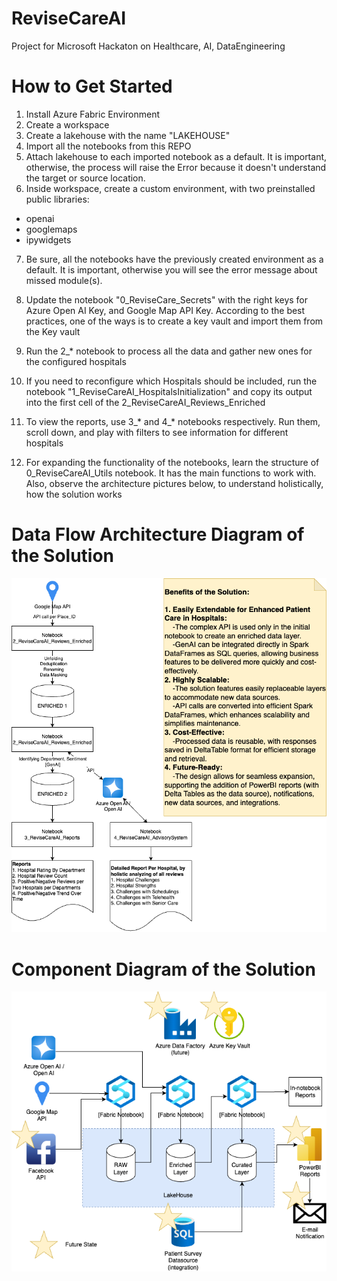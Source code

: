 # ReviseCareAI
Project for Microsoft Hackaton on Healthcare, AI, DataEngineering


# How to Get Started
1) Install Azure Fabric Environment
2) Create a workspace
3) Create a lakehouse with the name "LAKEHOUSE"
4) Import all the notebooks from this REPO
5) Attach lakehouse to each imported notebook as a default. It is important, otherwise, the process will raise the Error because it doesn't understand the target or source location.
6) Inside workspace, create a custom environment, with two preinstalled public libraries:
- openai
- googlemaps
- ipywidgets
7) Be sure, all the notebooks have the previously created environment as a default. It is important, otherwise you will see the error message about missed module(s).
8) Update the notebook "0_ReviseCare_Secrets" with the right keys for Azure Open AI Key, and Google Map API Key. According to the best practices, one of the ways is to create a key vault and import them from the Key vault
9) Run the 2_* notebook to process all the data and gather new ones for the configured hospitals

10) If you need to reconfigure which Hospitals should be included, run the notebook "1_ReviseCareAI_HospitalsInitialization" and copy its output into the first cell of the 2_ReviseCareAI_Reviews_Enriched

11) To view the reports, use 3_* and 4_* notebooks respectively. Run them, scroll down, and play with filters to see information for different hospitals

12) For expanding the functionality of the notebooks, learn the structure of 0_ReviseCareAI_Utils notebook. It has the main functions to work with. Also, observe the architecture pictures below, to understand holistically, how the solution works

# Data Flow Architecture Diagram of the Solution
![Architecture Diagram](resources/Architecture_ReviseCareAI-DataFlowDiagram.png)

# Component Diagram of the Solution
![Architecture Diagram](resources/Architecture_ReviseCareAI-ComponentDiagram.png)








